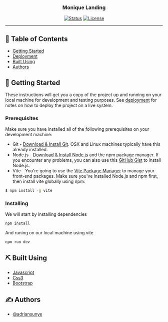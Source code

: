 <h3 align="center">Monique Landing</h3>

<div align="center">

[![Status](https://img.shields.io/badge/status-development-yellow.svg)]()
[![License](https://img.shields.io/badge/license-MIT-blue.svg)](/LICENSE)

</div>

---

## 📝 Table of Contents

- [Getting Started](#getting_started)
- [Deployment](#deployment)
- [Built Using](#built_using)
- [Authors](#authors)

## 🏁 Getting Started <a name = "getting_started"></a>

These instructions will get you a copy of the project up and running on your local machine for development and testing purposes. See [deployment](#deployment) for notes on how to deploy the project on a live system.

### Prerequisites
Make sure you have installed all of the following prerequisites on your development machine:
* Git - [Download & Install Git](https://git-scm.com/downloads). OSX and Linux machines typically have this already installed.
* Node.js - [Download & Install Node.js](https://nodejs.org/en/download/) and the npm package manager. If you encounter any problems, you can also use this [GitHub Gist](https://gist.github.com/isaacs/579814) to install Node.js.
* Vite - You're going to use the [Vite Package Manager](https://vitejs.dev) to manage your front-end packages. Make sure you've installed Node.js and npm first, then install vite globally using npm:

```bash
$ npm install -g vite
```

### Installing

We will start by installing dependencies

```
npm install
```

And runing on our local machine using vite

```
npm run dev
```


## ⛏️ Built Using <a name = "built_using"></a>

- [Javascript](https://developer.mozilla.org/es/docs/Web/JavaScript)
- [Css3](https://developer.mozilla.org/es/docs/Web/CSS)
- [Bootstrap](https://getbootstrap.com)


## ✍️ Authors <a name = "authors"></a>

- [@adriansunye](https://github.com/adriansunye)